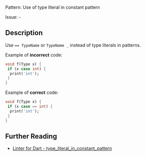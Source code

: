 Pattern: Use of type literal in constant pattern

Issue: -

## Description

Use `== TypeName` or `TypeName _` instead of type literals in patterns.

Example of **incorrect** code:
```dart
void f(Type x) {
 if (x case int) {
  print('int');
 }
}
```

Example of **correct** code:
```dart
void f(Type x) {
 if (x case == int) {
  print('int');
 }
}
```

## Further Reading

* [Linter for Dart - type_literal_in_constant_pattern](https://dart.dev/tools/linter-rules/type_literal_in_constant_pattern)